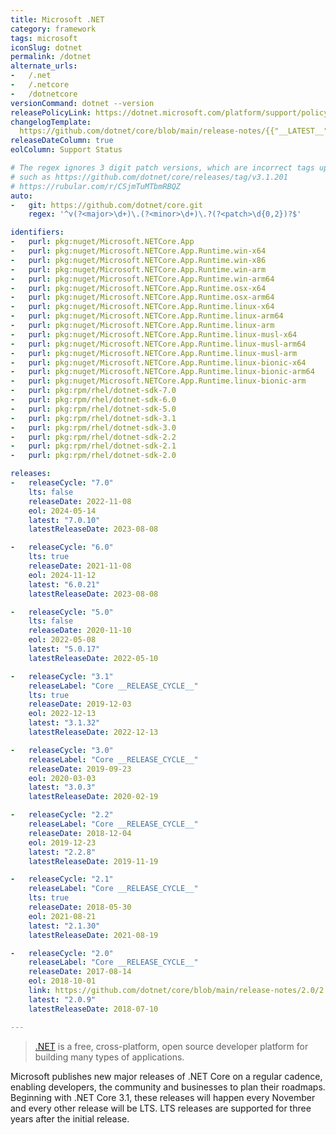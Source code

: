 ```yaml
---
title: Microsoft .NET
category: framework
tags: microsoft
iconSlug: dotnet
permalink: /dotnet
alternate_urls:
-   /.net
-   /.netcore
-   /dotnetcore
versionCommand: dotnet --version
releasePolicyLink: https://dotnet.microsoft.com/platform/support/policy/dotnet-core
changelogTemplate: 
  https://github.com/dotnet/core/blob/main/release-notes/{{"__LATEST__"|split:'.'|slice:0,2|join:'.'}}/__LATEST__/__LATEST__.md
releaseDateColumn: true
eolColumn: Support Status

# The regex ignores 3 digit patch versions, which are incorrect tags upstream
# such as https://github.com/dotnet/core/releases/tag/v3.1.201
# https://rubular.com/r/CSjmTuMTbmRBQZ
auto:
-   git: https://github.com/dotnet/core.git
    regex: '^v(?<major>\d+)\.(?<minor>\d+)\.?(?<patch>\d{0,2})?$'

identifiers:
-   purl: pkg:nuget/Microsoft.NETCore.App
-   purl: pkg:nuget/Microsoft.NETCore.App.Runtime.win-x64
-   purl: pkg:nuget/Microsoft.NETCore.App.Runtime.win-x86
-   purl: pkg:nuget/Microsoft.NETCore.App.Runtime.win-arm
-   purl: pkg:nuget/Microsoft.NETCore.App.Runtime.win-arm64
-   purl: pkg:nuget/Microsoft.NETCore.App.Runtime.osx-x64
-   purl: pkg:nuget/Microsoft.NETCore.App.Runtime.osx-arm64
-   purl: pkg:nuget/Microsoft.NETCore.App.Runtime.linux-x64
-   purl: pkg:nuget/Microsoft.NETCore.App.Runtime.linux-arm64
-   purl: pkg:nuget/Microsoft.NETCore.App.Runtime.linux-arm
-   purl: pkg:nuget/Microsoft.NETCore.App.Runtime.linux-musl-x64
-   purl: pkg:nuget/Microsoft.NETCore.App.Runtime.linux-musl-arm64
-   purl: pkg:nuget/Microsoft.NETCore.App.Runtime.linux-musl-arm
-   purl: pkg:nuget/Microsoft.NETCore.App.Runtime.linux-bionic-x64
-   purl: pkg:nuget/Microsoft.NETCore.App.Runtime.linux-bionic-arm64
-   purl: pkg:nuget/Microsoft.NETCore.App.Runtime.linux-bionic-arm
-   purl: pkg:rpm/rhel/dotnet-sdk-7.0
-   purl: pkg:rpm/rhel/dotnet-sdk-6.0
-   purl: pkg:rpm/rhel/dotnet-sdk-5.0
-   purl: pkg:rpm/rhel/dotnet-sdk-3.1
-   purl: pkg:rpm/rhel/dotnet-sdk-3.0
-   purl: pkg:rpm/rhel/dotnet-sdk-2.2
-   purl: pkg:rpm/rhel/dotnet-sdk-2.1
-   purl: pkg:rpm/rhel/dotnet-sdk-2.0

releases:
-   releaseCycle: "7.0"
    lts: false
    releaseDate: 2022-11-08
    eol: 2024-05-14
    latest: "7.0.10"
    latestReleaseDate: 2023-08-08

-   releaseCycle: "6.0"
    lts: true
    releaseDate: 2021-11-08
    eol: 2024-11-12
    latest: "6.0.21"
    latestReleaseDate: 2023-08-08

-   releaseCycle: "5.0"
    lts: false
    releaseDate: 2020-11-10
    eol: 2022-05-08
    latest: "5.0.17"
    latestReleaseDate: 2022-05-10

-   releaseCycle: "3.1"
    releaseLabel: "Core __RELEASE_CYCLE__"
    lts: true
    releaseDate: 2019-12-03
    eol: 2022-12-13
    latest: "3.1.32"
    latestReleaseDate: 2022-12-13

-   releaseCycle: "3.0"
    releaseLabel: "Core __RELEASE_CYCLE__"
    releaseDate: 2019-09-23
    eol: 2020-03-03
    latest: "3.0.3"
    latestReleaseDate: 2020-02-19

-   releaseCycle: "2.2"
    releaseLabel: "Core __RELEASE_CYCLE__"
    releaseDate: 2018-12-04
    eol: 2019-12-23
    latest: "2.2.8"
    latestReleaseDate: 2019-11-19

-   releaseCycle: "2.1"
    releaseLabel: "Core __RELEASE_CYCLE__"
    lts: true
    releaseDate: 2018-05-30
    eol: 2021-08-21
    latest: "2.1.30"
    latestReleaseDate: 2021-08-19

-   releaseCycle: "2.0"
    releaseLabel: "Core __RELEASE_CYCLE__"
    releaseDate: 2017-08-14
    eol: 2018-10-01
    link: https://github.com/dotnet/core/blob/main/release-notes/2.0/2.0.9.md
    latest: "2.0.9"
    latestReleaseDate: 2018-07-10

---
```


> [.NET](https://dotnet.microsoft.com/) is a free, cross-platform, open source developer platform
> for building many types of applications.

Microsoft publishes new major releases of .NET Core on a regular cadence, enabling developers, the
community and businesses to plan their roadmaps. Beginning with .NET Core 3.1, these releases will
happen every November and every other release will be LTS. LTS releases are supported for three
years after the initial release.
